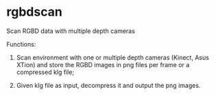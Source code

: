 # rgbdscan
Scan RGBD data with multiple depth cameras

Functions:

1) Scan environment with one or multiple depth cameras (Kinect, Asus XTion) and store the RGBD images in png files per frame or a compressed klg file;

2) Given klg file as input, decompress it and output the png images.
